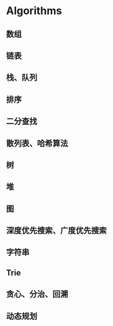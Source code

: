 # Algorithms

## 数组
## 链表
## 栈、队列
## 排序
## 二分查找
## 散列表、哈希算法
## 树
## 堆
## 图
## 深度优先搜索、广度优先搜索
## 字符串
## Trie
## 贪心、分治、回溯
## 动态规划
